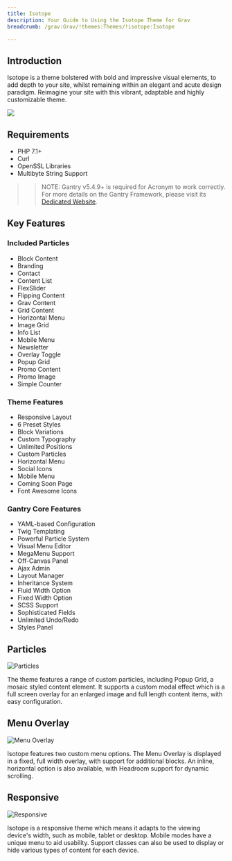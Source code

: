 ```yaml
---
title: Isotope
description: Your Guide to Using the Isotope Theme for Grav
breadcrumb: /grav:Grav/!themes:Themes/!isotope:Isotope

---
```


Introduction
-----

Isotope is a theme bolstered with bold and impressive visual elements, to add depth to your site, whilst remaining within an elegant and acute design paradigm. Reimagine your site with this vibrant, adaptable and highly customizable theme.

![](assets/isotope.jpeg)

Requirements
-----
* PHP 7.1+
* Curl
* OpenSSL Libraries
* Multibyte String Support

>> NOTE: Gantry v5.4.9+ is required for Acronym to work correctly. For more details on the Gantry Framework, please visit its [Dedicated Website](http://gantry.org).

Key Features
-----

### Included Particles

* Block Content
* Branding
* Contact
* Content List
* FlexSlider
* Flipping Content
* Grav Content
* Grid Content
* Horizontal Menu
* Image Grid
* Info List
* Mobile Menu
* Newsletter
* Overlay Toggle
* Popup Grid
* Promo Content
* Promo Image
* Simple Counter 

### Theme Features

* Responsive Layout
* 6 Preset Styles
* Block Variations
* Custom Typography
* Unlimited Positions
* Custom Particles
* Horizontal Menu
* Social Icons
* Mobile Menu
* Coming Soon Page
* Font Awesome Icons 

### Gantry Core Features

* YAML-based Configuration
* Twig Templating
* Powerful Particle System
* Visual Menu Editor
* MegaMenu Support
* Off-Canvas Panel
* Ajax Admin
* Layout Manager
* Inheritance System
* Fluid Width Option
* Fixed Width Option
* SCSS Support
* Sophisticated Fields
* Unlimited Undo/Redo
* Styles Panel

## Particles

![Particles](ft-2.jpg)

The theme features a range of custom particles, including Popup Grid, a mosaic styled content element. It supports a custom modal effect which is a full screen overlay for an enlarged image and full length content items, with easy configuration.

## Menu Overlay

![Menu Overlay](ft-3.jpg)

Isotope features two custom menu options. The Menu Overlay is displayed in a fixed, full width overlay, with support for additional blocks. An inline, horizontal option is also available, with Headroom support for dynamic scrolling.

## Responsive

![Responsive](ft-4.jpg)

Isotope is a responsive theme which means it adapts to the viewing device's width, such as mobile, tablet or desktop. Mobile modes have a unique menu to aid usability. Support classes can also be used to display or hide various types of content for each device.
